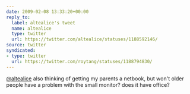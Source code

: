 ```yaml
---
date: 2009-02-08 13:33:20+00:00
reply_to:
  label: altealice's tweet
  name: altealice
  type: twitter
  url: https://twitter.com/altealice/statuses/1188592146/
source: twitter
syndicated:
- type: twitter
  url: https://twitter.com/roytang/statuses/1188794830/
---
```


[@altealice](https://twitter.com/altealice/) also thinking of getting my parents a netbook, but won't older people have a problem with the small monitor? does it have office?